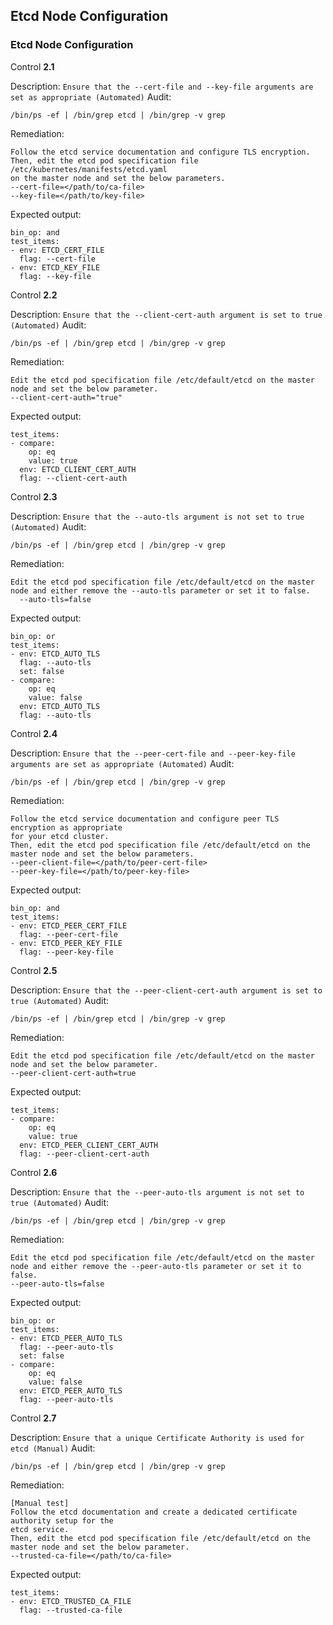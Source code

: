 
## Etcd Node Configuration
### Etcd Node Configuration
Control **2.1**

Description: `Ensure that the --cert-file and --key-file arguments are set as appropriate (Automated)`
Audit:
```
/bin/ps -ef | /bin/grep etcd | /bin/grep -v grep
```

Remediation:
```
Follow the etcd service documentation and configure TLS encryption.
Then, edit the etcd pod specification file /etc/kubernetes/manifests/etcd.yaml
on the master node and set the below parameters.
--cert-file=</path/to/ca-file>
--key-file=</path/to/key-file>
```

Expected output:
```
bin_op: and
test_items:
- env: ETCD_CERT_FILE
  flag: --cert-file
- env: ETCD_KEY_FILE
  flag: --key-file
```

Control **2.2**

Description: `Ensure that the --client-cert-auth argument is set to true (Automated)`
Audit:
```
/bin/ps -ef | /bin/grep etcd | /bin/grep -v grep
```

Remediation:
```
Edit the etcd pod specification file /etc/default/etcd on the master
node and set the below parameter.
--client-cert-auth="true"
```

Expected output:
```
test_items:
- compare:
    op: eq
    value: true
  env: ETCD_CLIENT_CERT_AUTH
  flag: --client-cert-auth
```

Control **2.3**

Description: `Ensure that the --auto-tls argument is not set to true (Automated)`
Audit:
```
/bin/ps -ef | /bin/grep etcd | /bin/grep -v grep
```

Remediation:
```
Edit the etcd pod specification file /etc/default/etcd on the master
node and either remove the --auto-tls parameter or set it to false.
  --auto-tls=false
```

Expected output:
```
bin_op: or
test_items:
- env: ETCD_AUTO_TLS
  flag: --auto-tls
  set: false
- compare:
    op: eq
    value: false
  env: ETCD_AUTO_TLS
  flag: --auto-tls
```

Control **2.4**

Description: `Ensure that the --peer-cert-file and --peer-key-file arguments are set as appropriate (Automated)`
Audit:
```
/bin/ps -ef | /bin/grep etcd | /bin/grep -v grep
```

Remediation:
```
Follow the etcd service documentation and configure peer TLS encryption as appropriate
for your etcd cluster.
Then, edit the etcd pod specification file /etc/default/etcd on the
master node and set the below parameters.
--peer-client-file=</path/to/peer-cert-file>
--peer-key-file=</path/to/peer-key-file>
```

Expected output:
```
bin_op: and
test_items:
- env: ETCD_PEER_CERT_FILE
  flag: --peer-cert-file
- env: ETCD_PEER_KEY_FILE
  flag: --peer-key-file
```

Control **2.5**

Description: `Ensure that the --peer-client-cert-auth argument is set to true (Automated)`
Audit:
```
/bin/ps -ef | /bin/grep etcd | /bin/grep -v grep
```

Remediation:
```
Edit the etcd pod specification file /etc/default/etcd on the master
node and set the below parameter.
--peer-client-cert-auth=true
```

Expected output:
```
test_items:
- compare:
    op: eq
    value: true
  env: ETCD_PEER_CLIENT_CERT_AUTH
  flag: --peer-client-cert-auth
```

Control **2.6**

Description: `Ensure that the --peer-auto-tls argument is not set to true (Automated)`
Audit:
```
/bin/ps -ef | /bin/grep etcd | /bin/grep -v grep
```

Remediation:
```
Edit the etcd pod specification file /etc/default/etcd on the master
node and either remove the --peer-auto-tls parameter or set it to false.
--peer-auto-tls=false
```

Expected output:
```
bin_op: or
test_items:
- env: ETCD_PEER_AUTO_TLS
  flag: --peer-auto-tls
  set: false
- compare:
    op: eq
    value: false
  env: ETCD_PEER_AUTO_TLS
  flag: --peer-auto-tls
```

Control **2.7**

Description: `Ensure that a unique Certificate Authority is used for etcd (Manual)`
Audit:
```
/bin/ps -ef | /bin/grep etcd | /bin/grep -v grep
```

Remediation:
```
[Manual test]
Follow the etcd documentation and create a dedicated certificate authority setup for the
etcd service.
Then, edit the etcd pod specification file /etc/default/etcd on the
master node and set the below parameter.
--trusted-ca-file=</path/to/ca-file>
```

Expected output:
```
test_items:
- env: ETCD_TRUSTED_CA_FILE
  flag: --trusted-ca-file
```

